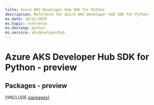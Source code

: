 ```yaml
---
title: Azure AKS Developer Hub SDK for Python
description: Reference for Azure AKS Developer Hub SDK for Python
ms.date: 10/31/2025
ms.topic: reference
ms.devlang: python
ms.service: aksdeveloperhub
---
```

# Azure AKS Developer Hub SDK for Python - preview
## Packages - preview
[!INCLUDE [packages](aks-developer-hub-index.md)]